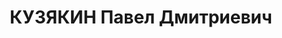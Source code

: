 ---
title: КУЗЯКИН Павел Дмитриевич
description: 'Род. в 1900, Свердловская обл., г. Невьянск, русский. Проживал: Челябинская
  обл., г. Карабаш. Рудоуправление, директор

  Арестован 31.07.1937. Приговор: 31.12.1937 – ВМН'
---